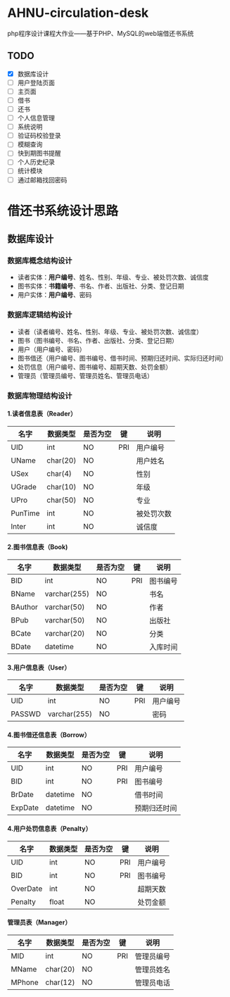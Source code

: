 # AHNU-circulation-desk

php程序设计课程大作业——基于PHP、MySQL的web端借还书系统
## TODO

* [x] 数据库设计
* [ ] 用户登陆页面
* [ ] 主页面
* [ ] 借书
* [ ] 还书
* [ ] 个人信息管理
* [ ] 系统说明
* [ ] 验证码校验登录
* [ ] 模糊查询
* [ ] 快到期图书提醒
* [ ] 个人历史纪录
* [ ] 统计模块
* [ ] 通过邮箱找回密码

# 借还书系统设计思路

## 数据库设计

### 数据库概念结构设计

- 读者实体：**用户编号**、姓名、性别、年级、专业、被处罚次数、诚信度
- 图书实体：**书籍编号**、书名、作者、出版社、分类、登记日期
- 用户实体：**用户编号**、密码

### 数据库逻辑结构设计

- 读者（读者编号、姓名、性别、年级、专业、被处罚次数、诚信度）
- 图书（图书编号、书名、作者、出版社、分类、登记日期）
- 用户（用户编号、密码）
- 图书借还（用户编号、图书编号、借书时间、预期归还时间、实际归还时间）
- 处罚信息（用户编号、图书编号、超期天数、处罚金额）
- 管理员（管理员编号、管理员姓名、管理员电话）

### 数据库物理结构设计

#### 1.读者信息表（Reader）

| 名字      | 数据类型     | 是否为空 | 键   | 说明    |
| ------- | -------- | ---- | --- | ----- |
| UID     | int      | NO   | PRI | 用户编号  |
| UName   | char(20) | NO   |     | 用户姓名  |
| USex    | char(4)  | NO   |     | 性别    |
| UGrade  | char(10) | NO   |     | 年级    |
| UPro    | char(50) | NO   |     | 专业    |
| PunTime | int      | NO   |     | 被处罚次数 |
| Inter   | int      | NO   |     | 诚信度   |

#### 2.图书信息表（Book)

| 名字      | 数据类型         | 是否为空 | 键   | 说明   |
| ------- | ------------ | ---- | --- | ---- |
| BID     | int          | NO   | PRI | 图书编号 |
| BName   | varchar(255) | NO   |     | 书名   |
| BAuthor | varchar(50)  | NO   |     | 作者   |
| BPub    | varchar(50)  | NO   |     | 出版社  |
| BCate   | varchar(20)  | NO   |     | 分类   |
| BDate   | datetime     | NO   |     | 入库时间 |

#### 3.用户信息表（User）

| 名字     | 数据类型         | 是否为空 | 键   | 说明   |
| ------ | ------------ | ---- | --- | ---- |
| UID    | int          | NO   | PRI | 用户编号 |
| PASSWD | varchar(255) | NO   |     | 密码   |

#### 4.图书借还信息表（Borrow）

| 名字      | 数据类型     | 是否为空 | 键   | 说明     |
| ------- | -------- | ---- | --- | ------ |
| UID     | int      | NO   | PRI | 用户编号   |
| BID     | int      | NO   | PRI | 图书编号   |
| BrDate  | datetime | NO   |     | 借书时间   |
| ExpDate | datetime | NO   |     | 预期归还时间 |

#### 4.用户处罚信息表（Penalty）

| 名字       | 数据类型  | 是否为空 | 键   | 说明   |
| -------- | ----- | ---- | --- | ---- |
| UID      | int   | NO   | PRI | 用户编号 |
| BID      | int   | NO   | PRI | 图书编号 |
| OverDate | int   | NO   |     | 超期天数 |
| Penalty  | float | NO   |     | 处罚金额 |

#### 管理员表（Manager）

| 名字     | 数据类型     | 是否为空 | 键   | 说明    |
| ------ | -------- | ---- | --- | ----- |
| MID    | int      | NO   | PRI | 管理员编号 |
| MName  | char(20) | NO   |     | 管理员姓名 |
| MPhone | char(12) | NO   |     | 管理员电话 |
